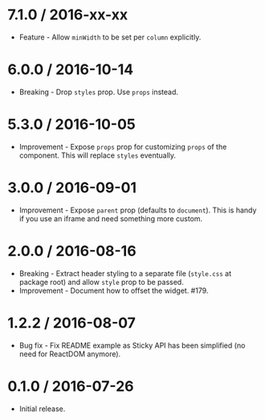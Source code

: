 7.1.0 / 2016-xx-xx
==================

  * Feature - Allow `minWidth` to be set per `column` explicitly.

6.0.0 / 2016-10-14
==================

  * Breaking - Drop `styles` prop. Use `props` instead.

5.3.0 / 2016-10-05
==================

  * Improvement - Expose `props` prop for customizing `props` of the component. This will replace `styles` eventually.

3.0.0 / 2016-09-01
==================

  * Improvement - Expose `parent` prop (defaults to `document`). This is handy if you use an iframe and need something more custom.

2.0.0 / 2016-08-16
==================

  * Breaking - Extract header styling to a separate file (`style.css` at package root) and allow `style` prop to be passed.
  * Improvement - Document how to offset the widget. #179.

1.2.2 / 2016-08-07
==================

  * Bug fix - Fix README example as Sticky API has been simplified (no need for ReactDOM anymore).

0.1.0 / 2016-07-26
==================

  * Initial release.
